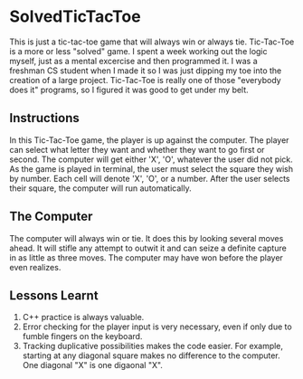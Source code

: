 # SolvedTicTacToe

This is just a tic-tac-toe game that will always win or always tie. Tic-Tac-Toe is a more or less "solved" game. I spent a week working out the logic myself, just as a mental excercise and then programmed it. I was a freshman CS student when I made it so I was just dipping my toe into the creation of a large project. Tic-Tac-Toe is really one of those "everybody does it" programs, so I figured it was good to get under my belt. 

## Instructions
In this Tic-Tac-Toe game, the player is up against the computer. The player can select what letter they want and whether they want to go first or second. The computer will get either 'X', 'O', whatever the user did not pick. As the game is played in terminal, the user must select the square they wish by number. Each cell will denote 'X', 'O', or a number. After the user selects their square, the computer will run automatically.

## The Computer
The computer will always win or tie. It does this by looking several moves ahead. It will stifle any attempt to outwit it and can seize a definite capture in as little as three moves. The computer may have won before the player even realizes.

## Lessons Learnt
1. C++ practice is always valuable.
2. Error checking for the player input is very necessary, even if only due to fumble fingers on the keyboard.
3. Tracking duplicative possibilities makes the code easier. For example, starting at any diagonal square makes no difference to the computer. One diagonal "X" is one digaonal "X".
